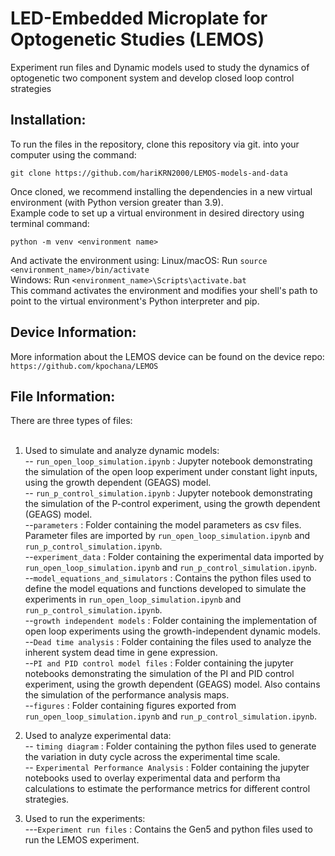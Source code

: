 # LED-Embedded Microplate for Optogenetic Studies (LEMOS)
Experiment run files and Dynamic models used to study the dynamics of optogenetic two component system and develop closed loop control strategies <br>

## Installation: 
To run the files in the repository, clone this repository via git. into your computer using the command:<br>
```
git clone https://github.com/hariKRN2000/LEMOS-models-and-data
```
Once cloned, we recommend installing the dependencies in a new virtual environment (with Python version greater than 3.9). <br> 
Example code to set up a virtual environment in desired directory using terminal command: 
```
python -m venv <environment name>
```
And activate the environment using: 
Linux/macOS: Run ```source <environment_name>/bin/activate``` <br>
Windows: Run ```<environment_name>\Scripts\activate.bat``` <br>
This command activates the environment and modifies your shell's path to point to the virtual environment's Python interpreter and pip. <br>

## Device Information:
More information about the LEMOS device can be found on the device repo: ```https://github.com/kpochana/LEMOS```

## File Information: 
There are three types of files: <br> <br>
1) Used to simulate and analyze dynamic models: <br>
-- ```run_open_loop_simulation.ipynb``` : Jupyter notebook demonstrating the simulation of the open loop experiment under constant light inputs, using the growth dependent (GEAGS) model. <br>
-- ```run_p_control_simulation.ipynb``` : Jupyter notebook demonstrating the simulation of the P-control experiment, using the growth dependent (GEAGS) model. <br>
--```parameters``` : Folder containing the model parameters as csv files. Parameter files are imported by  ```run_open_loop_simulation.ipynb``` and ```run_p_control_simulation.ipynb```. <br>
--```experiment_data``` : Folder containing the experimental data imported by  ```run_open_loop_simulation.ipynb``` and ```run_p_control_simulation.ipynb```. <br>
--```model_equations_and_simulators``` : Contains the python files used to define the model equations and functions developed to simulate the experiments in ```run_open_loop_simulation.ipynb``` and ```run_p_control_simulation.ipynb```. <br>
--```growth independent models``` : Folder containing the implementation of open loop experiments using the growth-independent dynamic models.  <br>
--```Dead time analysis``` : Folder containing the files used to analyze the inherent system dead time in gene expression. <br>
--```PI and PID control model files``` : Folder containing the jupyter notebooks demonstrating the simulation of the PI and PID control experiment, using the growth dependent (GEAGS) model. Also contains the simulation of the performance analysis maps. <br>
--```figures``` : Folder containing figures exported from ```run_open_loop_simulation.ipynb``` and ```run_p_control_simulation.ipynb```. <br>


2) Used to analyze experimental data: <br>
-- ```timing diagram``` : Folder containing the python files used to generate the variation in duty cycle across the experimental time scale. <br>
-- ```Experimental Performance Analysis``` : Folder containing the jupyter notebooks used to overlay experimental data and perform tha calculations to estimate the performance metrics for different control strategies.
   
4) Used to run the experiments: <br>
---```Experiment run files``` : Contains the Gen5 and python files used to run the LEMOS experiment. 

